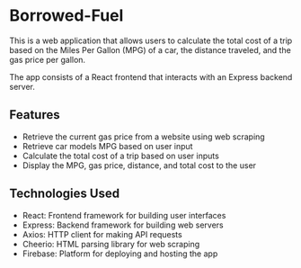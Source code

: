 # Borrowed-Fuel

This is a web application that allows users to calculate the total cost of a trip based on the Miles Per Gallon (MPG) of a car, the distance traveled, and the gas price per gallon.

The app consists of a React frontend that interacts with an Express backend server.

## Features

- Retrieve the current gas price from a website using web scraping
- Retrieve car models MPG based on user input
- Calculate the total cost of a trip based on user inputs
- Display the MPG, gas price, distance, and total cost to the user

## Technologies Used

- React: Frontend framework for building user interfaces
- Express: Backend framework for building web servers
- Axios: HTTP client for making API requests
- Cheerio: HTML parsing library for web scraping
- Firebase: Platform for deploying and hosting the app
